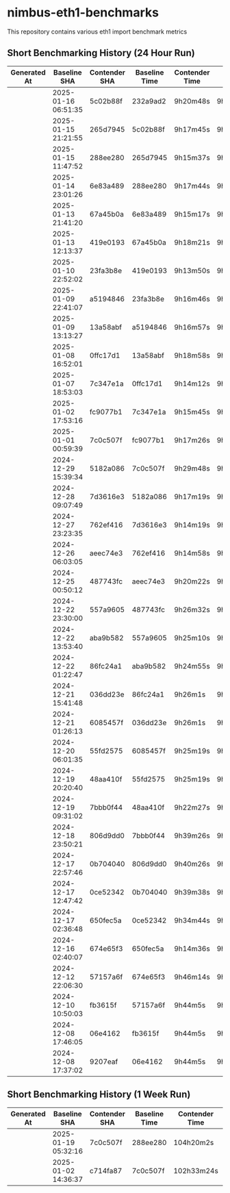 # nimbus-eth1-benchmarks
This repository contains various eth1 import benchmark metrics

## Short Benchmarking History (24 Hour Run) 

| Generated At | Baseline SHA | Contender SHA | Baseline Time | Contender Time | Time Delta |
  |--------------|--------------|---------------|---------------|----------------|------------|
          | 2025-01-16 06:51:35 | 5c02b88f | 232a9ad2 | 9h20m48s | 9h15m34s | -5m14s, -0.94% |
          | 2025-01-15 21:21:55 | 265d7945 | 5c02b88f | 9h17m45s | 9h20m48s | 3m3s, 0.55% |
          | 2025-01-15 11:47:52 | 288ee280 | 265d7945 | 9h15m37s | 9h17m45s | 2m8s, 0.38% |
          | 2025-01-14 23:01:26 | 6e83a489 | 288ee280 | 9h17m44s | 9h15m37s | -2m6s, -0.38% |
          | 2025-01-13 21:41:20 | 67a45b0a | 6e83a489 | 9h15m17s | 9h17m44s | 2m26s, 0.44% |
          | 2025-01-13 12:13:37 | 419e0193 | 67a45b0a | 9h18m21s | 9h15m17s | -3m3s, -0.55% |
          | 2025-01-10 22:52:02 | 23fa3b8e | 419e0193 | 9h13m50s | 9h18m21s | 4m31s, 0.82% |
          | 2025-01-09 22:41:07 | a5194846 | 23fa3b8e | 9h16m46s | 9h13m50s | -2m55s, -0.53% |
          | 2025-01-09 13:13:27 | 13a58abf | a5194846 | 9h16m57s | 9h16m46s | -11s, -0.03% |
          | 2025-01-08 16:52:01 | 0ffc17d1 | 13a58abf | 9h18m58s | 9h16m57s | -2m0s, -0.36% |
          | 2025-01-07 18:53:03 | 7c347e1a | 0ffc17d1 | 9h14m12s | 9h18m58s | 4m45s, 0.86% |
          | 2025-01-02 17:53:16 | fc9077b1 | 7c347e1a | 9h15m45s | 9h14m12s | -1m32s, -0.28% |
          | 2025-01-01 00:59:39 | 7c0c507f | fc9077b1 | 9h17m26s | 9h15m45s | -1m41s, -0.30% |
          | 2024-12-29 15:39:34 | 5182a086 | 7c0c507f | 9h29m48s | 9h17m26s | -12m21s, -2.17% |
          | 2024-12-28 09:07:49 | 7d3616e3 | 5182a086 | 9h17m19s | 9h29m48s | 12m28s, 2.24% |
          | 2024-12-27 23:23:35 | 762ef416 | 7d3616e3 | 9h14m19s | 9h17m19s | 2m59s, 0.54% |
          | 2024-12-26 06:03:05 | aeec74e3 | 762ef416 | 9h14m58s | 9h14m19s | -38s, -0.12% |
          | 2024-12-25 00:50:12 | 487743fc | aeec74e3 | 9h20m22s | 9h14m58s | -5m23s, -0.96% |
          | 2024-12-22 23:30:00 | 557a9605 | 487743fc | 9h26m32s | 9h20m22s | -6m10s, -1.09% |
          | 2024-12-22 13:53:40 | aba9b582 | 557a9605 | 9h25m10s | 9h26m32s | 1m22s, 0.24% |
          | 2024-12-22 01:22:47 | 86fc24a1 | aba9b582 | 9h24m55s | 9h25m10s | 15s, 0.05% |
          | 2024-12-21 15:41:48 | 036dd23e | 86fc24a1 | 9h26m1s | 9h24m55s | -1m6s, -0.20% |
          | 2024-12-21 01:26:13 | 6085457f | 036dd23e | 9h26m1s | 9h26m1s | 0s, 0.00% |
          | 2024-12-20 06:01:35 | 55fd2575 | 6085457f | 9h25m19s | 9h26m1s | 41s, 0.12% |
          | 2024-12-19 20:20:40 | 48aa410f | 55fd2575 | 9h25m19s | 9h25m19s | 0s, 0.00% |
          | 2024-12-19 09:31:02 | 7bbb0f44 | 48aa410f | 9h22m27s | 9h25m19s | 2m51s, 0.51% |
          | 2024-12-18 23:50:21 | 806d9dd0 | 7bbb0f44 | 9h39m26s | 9h22m27s | -16m58s, -2.93% |
          | 2024-12-17 22:57:46 | 0b704040 | 806d9dd0 | 9h40m26s | 9h39m26s | -1m0s, -0.17% |
          | 2024-12-17 12:47:42 | 0ce52342 | 0b704040 | 9h39m38s | 9h40m26s | 48s, 0.14% |
          | 2024-12-17 02:36:48 | 650fec5a | 0ce52342 | 9h34m44s | 9h39m38s | 4m53s, 0.85% |
          | 2024-12-16 02:40:07 | 674e65f3 | 650fec5a | 9h14m36s | 9h34m44s | 20m8s, 3.63% |
          | 2024-12-12 22:06:30 | 57157a6f | 674e65f3 | 9h46m14s | 9h14m36s | -31m37s, -5.39% |
          | 2024-12-10 10:50:03 | fb3615f | 57157a6f | 9h44m5s | 9h46m14s | 2m9s, 0.37% |
          | 2024-12-08 17:46:05 | 06e4162 | fb3615f | 9h44m5s | 9h44m5s | 0s, 0.00% |
          | 2024-12-08 17:37:02 | 9207eaf | 06e4162 | 9h44m5s | 9h44m5s | 0s, 0.00% |

## Short Benchmarking History (1 Week Run)

| Generated At | Baseline SHA | Contender SHA | Baseline Time | Contender Time | Time Delta |
  |--------------|--------------|---------------|---------------|----------------|------------|
          | 2025-01-19 05:32:16 | 7c0c507f | 288ee280 | 104h20m2s | 103h46m43s | -33m19s, -0.53% |
          | 2025-01-02 14:36:37 | c714fa87 | 7c0c507f | 102h33m24s | 104h20m2s | 1h46m38s, 1.73% |
